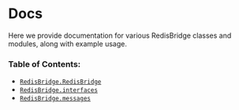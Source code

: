 # Docs

Here we provide documentation for various RedisBridge classes and modules, along with example usage.

### Table of Contents:
- [`RedisBridge.RedisBridge`](./bridge.md)
- [`RedisBridge.interfaces`](./interfaces.md)
- [`RedisBridge.messages`](./messages.md)
